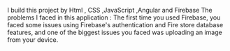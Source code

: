  I build this project by Html , CSS ,JavaScript ,Angular and Firebase 
 The problems I faced in this application : 
The first time you used Firebase, you faced some issues using 
Firebase's authentication and Fire store database features, and one of 
the biggest issues you faced was uploading an image from your device.
